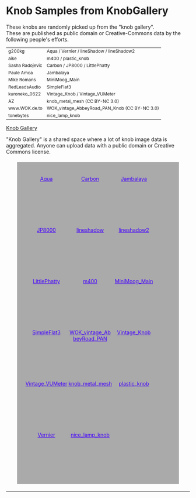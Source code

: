 <script src="../webaudio-controls.js"></script>
<style>
#container{
  background-color:#aaa;
  color:#222;
  width:80%;
  margin:20px auto;
  padding:20px;
  display:flex;
  flex-wrap:wrap;
  font-size:14px;
  text-align: center;
}
#container div{
  width:120px;
  height:140px;
}
#container a{
  color:#40f;
}
#container a:visited{
  color:#c04;
}
</style>

# Knob Samples from KnobGallery

These knobs are randomly picked up from the "knob gallery".  
These are published as public domain or Creative-Commons data by the following people's efforts.  

<table style="font-size:12px">
<tr><td>g200kg</td><td>Aqua / Vernier / lineShadow / lineShadow2</td></tr>
<tr><td>aike</td><td>m400 / plastic_knob</td></tr>
<tr><td>Sasha Radojevic</td><td>Carbon / JP8000 / LittlePhatty</td></tr>
<tr><td>Paule Amca</td><td>Jambalaya</td></tr>
<tr><td>Mike Romans</td><td>MiniMoog_Main</td></tr>
<tr><td>RedLeadsAudio</td><td>SimpleFlat3</td></tr>
<tr><td>kuroneko_0622</td><td>Vintage_Knob / Vintage_VUMeter</td></tr>
<tr><td>AZ</td><td>knob_metal_mesh (CC BY-NC 3.0)</td></tr>
<tr><td>www.WOK.de.to</td><td>WOK_vintage_AbbeyRoad_PAN_Knob (CC BY-NC 3.0)</td></tr>
<tr><td>tonebytes</td><td>nice_lamp_knob</td></tr>
</table>  

<a href="http://www.g200kg.com/en/webknobman/gallery.php" target="_blank">Knob Gallery</a>  

"Knob Gallery" is a shared space where a lot of knob image data is aggregated. Anyone can upload data with a public domain or Creative Commons license.  

<div id="container">
  <div><webaudio-knob src="../knobs/Aqua.png" sprites="100" value="12" diameter="64"></webaudio-knob><br/><a href="../knobs/Aqua.png">Aqua</a></div>
  <div><webaudio-knob src="../knobs/Carbon.png" sprites="100" value="23" diameter="80"></webaudio-knob><br/><a href="../knobs/Carbon.png">Carbon</a></div>
  <div><webaudio-knob src="../knobs/Jambalaya.png" sprites="100" value="34" diameter="70"></webaudio-knob><br/><a href="../knobs/Jambalaya.png">Jambalaya</a></div>
  <div><webaudio-knob src="../knobs/JP8000.png" sprites="100" value="45" diameter="64"></webaudio-knob><br/><a href="../knobs/JP8000.png">JP8000</a></div>
  <div><webaudio-knob src="../knobs/lineshadow.png" sprites="100" value="56" diameter="100"></webaudio-knob><br/><a href="../knobs/lineshadow.png">lineshadow</a></div>
  <div><webaudio-knob src="../knobs/lineshadow2.png" sprites="100" value="67" diameter="80"></webaudio-knob><br/><a href="../knobs/lineshadow2.png">lineshadow2</a></div>
  <div><webaudio-knob src="../knobs/LittlePhatty.png" sprites="100" value="78" diameter="70"></webaudio-knob><br/><a href="../knobs/LittlePhatty.png">LittlePhatty</a></div>
  <div><webaudio-knob src="../knobs/m400.png" sprites="100" value="89" diameter="70"></webaudio-knob><br/><a href="../knobs/m400.png">m400</a></div>
  <div><webaudio-knob src="../knobs/MiniMoog_Main.png" sprites="100" value="12" diameter="70"></webaudio-knob><br/><a href="../knobs/MiniMoog_Main.png">MiniMoog_Main</a></div>
  <div><webaudio-knob src="../knobs/SimpleFlat3.png" sprites="100" value="23" diameter="70"></webaudio-knob><br/><a href="../knobs/SimpleFlat3.png">SimpleFlat3</a></div>
  <div><webaudio-knob src="../knobs/WOK_vintage_AbbeyRoad_PAN_Knob.png" sprites="127" value="12" width="70" height="80"></webaudio-knob><br/><a href="../knobs/WOK_vintage_AbbeyRoad_PAN_Knob.png">WOK_vintage_AbbeyRoad_PAN</a></div>
  <div><webaudio-knob src="../knobs/Vintage_Knob.png" sprites="100" value="62" diameter="80"></webaudio-knob><br/><a href="../knobs/Vintage_Knob.png">Vintage_Knob</a></div>
  <div><webaudio-knob src="../knobs/Vintage_VUMeter_2.png" sprites="50" value="12" diameter="120"></webaudio-knob><br/><a href="../knobs/Vintage_VUMeter_2.png">Vintage_VUMeter</a></div>
  <div><webaudio-knob src="../knobs/knob_metal_mesh.png" sprites="100" value="12" diameter="120"></webaudio-knob><br/><a href="../knobs/knob_metal_mesh.png">knob_metal_mesh</a></div>
  <div><webaudio-knob src="../knobs/plastic_knob.png" sprites="30" value="12" diameter="70"></webaudio-knob><br/><a href="../knobs/plastic_knob.png">plastic_knob</a></div>
  <div><webaudio-knob src="../knobs/vernier.png" sprites="50" value="42" diameter="120"></webaudio-knob><br/><a href="../knobs/vernier.png">Vernier</a></div>
  <div><webaudio-knob src="../knobs/nice_lamp_knob.png" sprites="59" value="12" diameter="60"></webaudio-knob><br/><a href="../knobs/nice_lamp_knob.png">nice_lamp_knob</a></div>
</div>

---
